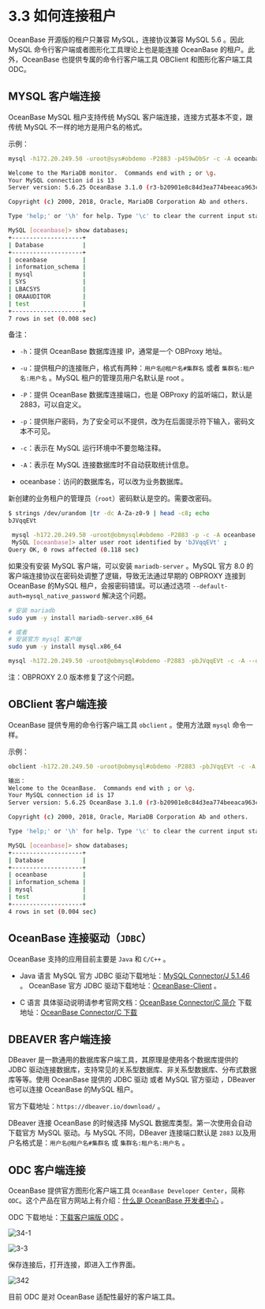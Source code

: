 # 3.3 如何连接租户

OceanBase 开源版的租户只兼容 MySQL，连接协议兼容 MySQL 5.6 。因此 MySQL 命令行客户端或者图形化工具理论上也是能连接 OceanBase 的租户。此外，OceanBase 也提供专属的命令行客户端工具 OBClient 和图形化客户端工具 ODC。

## MYSQL 客户端连接

OceanBase MySQL 租户支持传统 MySQL 客户端连接，连接方式基本不变，跟传统 MySQL 不一样的地方是用户名的格式。

示例：

```bash
mysql -h172.20.249.50 -uroot@sys#obdemo -P2883 -p4S9wDbSr -c -A oceanbase

Welcome to the MariaDB monitor.  Commands end with ; or \g.
Your MySQL connection id is 13
Server version: 5.6.25 OceanBase 3.1.0 (r3-b20901e8c84d3ea774beeaca963c67d7802e4b4e) (Built Aug 10 2021 08:10:38)

Copyright (c) 2000, 2018, Oracle, MariaDB Corporation Ab and others.

Type 'help;' or '\h' for help. Type '\c' to clear the current input statement.

MySQL [oceanbase]> show databases;
+--------------------+
| Database           |
+--------------------+
| oceanbase          |
| information_schema |
| mysql              |
| SYS                |
| LBACSYS            |
| ORAAUDITOR         |
| test               |
+--------------------+
7 rows in set (0.008 sec)
```

备注：

* `-h`：提供 OceanBase 数据库连接 IP，通常是一个 OBProxy 地址。

* `-u`：提供租户的连接账户，格式有两种：`用户名@租户名#集群名` 或者 `集群名:租户名:用户名` 。MySQL 租户的管理员用户名默认是 root 。

* `-P`：提供 OceanBase 数据库连接端口，也是 OBProxy 的监听端口，默认是2883，可以自定义。

* `-p`：提供账户密码，为了安全可以不提供，改为在后面提示符下输入，密码文本不可见。

* `-c`：表示在 MySQL 运行环境中不要忽略注释。

* `-A`：表示在 MySQL 连接数据库时不自动获取统计信息。

* oceanbase：访问的数据库名，可以改为业务数据库。

新创建的业务租户的管理员（`root`）密码默认是空的。需要改密码。

```bash
$ strings /dev/urandom |tr -dc A-Za-z0-9 | head -c8; echo
bJVqqEVt

 mysql -h172.20.249.50 -uroot@obmysql#obdemo -P2883 -p -c -A oceanbase
 MySQL [oceanbase]> alter user root identified by 'bJVqqEVt' ;
Query OK, 0 rows affected (0.118 sec)
```

如果没有安装 MySQL 客户端，可以安装 `mariadb-server` 。MySQL 官方 8.0 的客户端连接协议在密码处调整了逻辑，导致无法通过早期的 OBPROXY 连接到 OceanBase 的MySQL 租户，会报密码错误。可以通过选项 `--default-auth=mysql_native_password` 解决这个问题。

```bash
# 安装 mariadb
sudo yum -y install mariadb-server.x86_64

# 或者
# 安装官方 mysql 客户端
sudo yum -y install mysql.x86_64

mysql -h172.20.249.50 -uroot@obmysql#obdemo -P2883 -pbJVqqEVt -c -A --default-auth=mysql_native_password  oceanbase
```

注：OBPROXY 2.0 版本修复了这个问题。

## OBClient 客户端连接

OceanBase 提供专用的命令行客户端工具 `obclient` 。使用方法跟 `mysql` 命令一样。

示例：

```bash
obclient -h172.20.249.50 -uroot@obmysql#obdemo -P2883 -pbJVqqEVt -c -A oceanbase

输出：
Welcome to the OceanBase.  Commands end with ; or \g.
Your MySQL connection id is 17
Server version: 5.6.25 OceanBase 3.1.0 (r3-b20901e8c84d3ea774beeaca963c67d7802e4b4e) (Built Aug 10 2021 08:10:38)

Copyright (c) 2000, 2018, Oracle, MariaDB Corporation Ab and others.

Type 'help;' or '\h' for help. Type '\c' to clear the current input statement.

MySQL [oceanbase]> show databases;
+--------------------+
| Database           |
+--------------------+
| oceanbase          |
| information_schema |
| mysql              |
| test               |
+--------------------+
4 rows in set (0.004 sec)
```

## OceanBase 连接驱动（`JDBC`）

OceanBase 支持的应用目前主要是 `Java` 和 `C/C++` 。

* Java 语言
  MySQL 官方 JDBC 驱动下载地址：[MySQL Connector/J 5.1.46](https://downloads.mysql.com/archives/c-j/) 。
  OceanBase 官方 JDBC 驱动下载地址：[OceanBase-Client](https://help.aliyun.com/document_detail/212815.html) 。

* C 语言
  具体驱动说明请参考官网文档：[OceanBase Connector/C 简介](https://open.oceanbase.com/docs/connector-c/connector-c/V2.0.0/introduction-to-oceanbase-connector-c)
  下载地址：[OceanBase Connector/C 下载](https://github.com/oceanbase/obconnector-c)

## DBEAVER 客户端连接

DBeaver 是一款通用的数据库客户端工具，其原理是使用各个数据库提供的 JDBC 驱动连接数据库，支持常见的关系型数据库、非关系型数据库、分布式数据库等等。使用 OceanBase 提供的 JDBC 驱动 或者 MySQL 官方驱动 ，DBeaver 也可以连接 OceanBase 的MySQL 租户。

官方下载地址：`https://dbeaver.io/download/` 。

DBeaver 连接 OceanBase 的时候选择 MySQL 数据库类型。第一次使用会自动下载官方 MySQL 驱动。与 MySQL 不同，DBeaver 连接端口默认是 `2883` 以及用户名格式是：`用户名@租户名#集群名` 或 `集群名:租户名:用户名` 。

## ODC 客户端连接

OceanBase 提供官方图形化客户端工具 `OceanBase Developer Center`，简称 `ODC`。这个产品在官方网站上有介绍：[什么是 OceanBase 开发者中心](https://www.oceanbase.com/docs/oceanbase-developer-center/odc/V3.1.0/what-is-oceanbase-developer-center) 。

ODC 下载地址：[下载客户端版 ODC](https://help.aliyun.com/document_detail/212816.html?spm=a2c4g.11186623.6.848.2cb5535fzdJK9X) 。

![34-1](https://help-static-aliyun-doc.aliyuncs.com/assets/img/zh-CN/0036518361/p360219.jpeg)

![3-3](https://help-static-aliyun-doc.aliyuncs.com/assets/img/zh-CN/0036518361/p360164.jpeg)

保存连接后，打开连接，即进入工作界面。

![342](https://help-static-aliyun-doc.aliyuncs.com/assets/img/zh-CN/4636518361/p360223.jpeg)

目前 ODC 是对 OceanBase 适配性最好的客户端工具。
